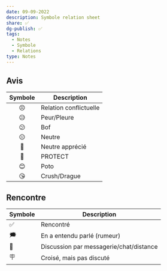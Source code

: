 ```yaml
---
date: 09-09-2022
description: Symbole relation sheet
share: ✅
dg-publish: ✅
tags:
  - Notes
  - Symbole
  - Relations
type: Notes
---
```



## Avis
| Symbole |Description|
|:---:| --------------- |
|😣|Relation conflictuelle|
| 😥      | Peur/Pleure     |
| 😕      | Bof             |
|😐| Neutre          |
|🙂| Neutre apprécié |
| 🥰      | PROTECT         |
| 😊      | Poto            |
| 😘      | Crush/Drague    |


## Rencontre
| Symbole | Description                             |
| ------- | --------------------------------------- |
| ✅      | Rencontré                               |
| 🗯️      | En a entendu parlé (rumeur)             |
| 📲      | Discussion par messagerie/chat/distance |
| 🪧      | Croisé, mais pas discuté                | 
